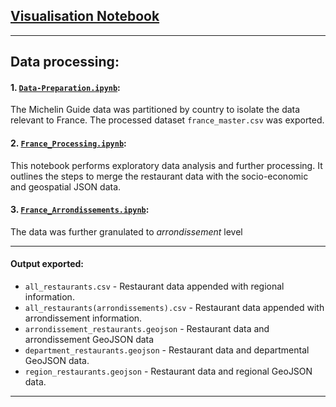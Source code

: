 
## [Visualisation Notebook](France/France_Visualisations.ipynb)

----

## Data processing:

#### 1. [`Data-Preparation.ipynb`](Data-Preparation.ipynb):

The Michelin Guide data was partitioned by country to isolate the data relevant to France. The processed dataset `france_master.csv` was exported.

#### 2. [`France_Processing.ipynb`](France/France_Processing.ipynb): 

This notebook performs exploratory data analysis and further processing. It outlines the steps to merge the restaurant data with the socio-economic and geospatial JSON data.

#### 3. [`France_Arrondissements.ipynb`](France/France_Arrondissements.ipynb): 

The data was further granulated to *arrondissement* level

----

#### Output exported:

- `all_restaurants.csv` - Restaurant data appended with regional information.
- `all_restaurants(arrondissements).csv` - Restaurant data appended with arrondissement information.
- `arrondissement_restaurants.geojson` - Restaurant data and arrondissement GeoJSON data
- `department_restaurants.geojson` - Restaurant data and departmental GeoJSON data.
- `region_restaurants.geojson` - Restaurant data and regional GeoJSON data.

----

